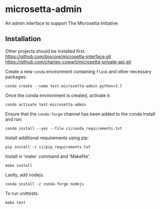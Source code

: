 # microsetta-admin
An admin interface to support The Microsetta Initiative

## Installation
Other projects should be installed first.<br>
https://github.com/biocore/microsetta-interface.git <br>
https://github.com/charles-cowart/microsetta-private-api.git

Create a new `conda` environment containing `flask` and other necessary packages:
```
conda create --name test-microsetta-admin python=3.7
```

Once the conda environment is created, activate it:
```
conda activate test-microsetta-admin
```

Ensure that the `conda-forge` channel has been added to the conda install and run:
```
conda install --yes --file ci/conda_requirements.txt
```

Install additional requirements using pip:
```
pip install -r ci/pip_requirements.txt
```

Install vi 'make' command and 'Makefile'.
```
make install
```

Lastly, add nodejs.
```
conda install -c conda-forge nodejs
```

To run unittests:
```
make test
```
